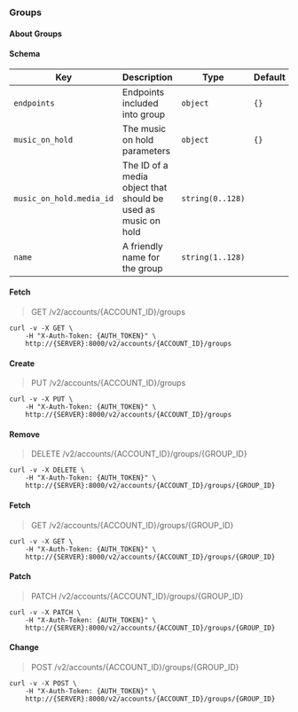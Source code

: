 ### Groups

#### About Groups

#### Schema

Key | Description | Type | Default | Required
--- | ----------- | ---- | ------- | --------
`endpoints` | Endpoints included into group | `object` | `{}` | `true`
`music_on_hold` | The music on hold parameters | `object` | `{}` | `false`
`music_on_hold.media_id` | The ID of a media object that should be used as music on hold | `string(0..128)` |   | `false`
`name` | A friendly name for the group | `string(1..128)` |   | `true`


#### Fetch

> GET /v2/accounts/{ACCOUNT_ID}/groups

```shell
curl -v -X GET \
    -H "X-Auth-Token: {AUTH_TOKEN}" \
    http://{SERVER}:8000/v2/accounts/{ACCOUNT_ID}/groups
```

#### Create

> PUT /v2/accounts/{ACCOUNT_ID}/groups

```shell
curl -v -X PUT \
    -H "X-Auth-Token: {AUTH_TOKEN}" \
    http://{SERVER}:8000/v2/accounts/{ACCOUNT_ID}/groups
```

#### Remove

> DELETE /v2/accounts/{ACCOUNT_ID}/groups/{GROUP_ID}

```shell
curl -v -X DELETE \
    -H "X-Auth-Token: {AUTH_TOKEN}" \
    http://{SERVER}:8000/v2/accounts/{ACCOUNT_ID}/groups/{GROUP_ID}
```

#### Fetch

> GET /v2/accounts/{ACCOUNT_ID}/groups/{GROUP_ID}

```shell
curl -v -X GET \
    -H "X-Auth-Token: {AUTH_TOKEN}" \
    http://{SERVER}:8000/v2/accounts/{ACCOUNT_ID}/groups/{GROUP_ID}
```

#### Patch

> PATCH /v2/accounts/{ACCOUNT_ID}/groups/{GROUP_ID}

```shell
curl -v -X PATCH \
    -H "X-Auth-Token: {AUTH_TOKEN}" \
    http://{SERVER}:8000/v2/accounts/{ACCOUNT_ID}/groups/{GROUP_ID}
```

#### Change

> POST /v2/accounts/{ACCOUNT_ID}/groups/{GROUP_ID}

```shell
curl -v -X POST \
    -H "X-Auth-Token: {AUTH_TOKEN}" \
    http://{SERVER}:8000/v2/accounts/{ACCOUNT_ID}/groups/{GROUP_ID}
```

